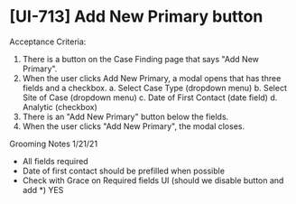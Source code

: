 # [UI-713] Add New Primary button

Acceptance Criteria:

1. There is a button on the Case Finding page that says "Add New Primary".
2. When the user clicks Add New Primary, a modal opens that has three fields and a checkbox.
      a. Select Case Type (dropdown menu)
      b. Select Site of Case (dropdown menu)
      c. Date of First Contact (date field)
      d. Analytic (checkbox)
3. There is an "Add New Primary" button below the fields.
4. When the user clicks "Add New Primary", the modal closes.

Grooming Notes 1/21/21

- All fields required
- Date of first contact should be prefilled when possible
- Check with Grace on Required fields UI (should we disable button and add \*) YES
